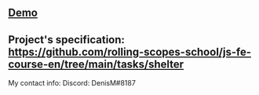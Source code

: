 ## [Demo](https://den0702.github.io/Shelter/shelter/)
## Project's specification: https://github.com/rolling-scopes-school/js-fe-course-en/tree/main/tasks/shelter
My contact info: Discord: DenisM#8187
